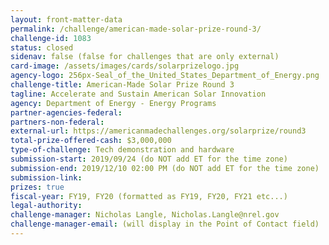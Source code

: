 ```yaml
---
layout: front-matter-data
permalink: /challenge/american-made-solar-prize-round-3/
challenge-id: 1083
status: closed
sidenav: false (false for challenges that are only external)
card-image: /assets/images/cards/solarprizelogo.jpg
agency-logo: 256px-Seal_of_the_United_States_Department_of_Energy.png
challenge-title: American-Made Solar Prize Round 3
tagline: Accelerate and Sustain American Solar Innovation
agency: Department of Energy - Energy Programs
partner-agencies-federal:
partners-non-federal:
external-url: https://americanmadechallenges.org/solarprize/round3
total-prize-offered-cash: $3,000,000
type-of-challenge: Tech demonstration and hardware
submission-start: 2019/09/24 (do NOT add ET for the time zone)
submission-end: 2019/12/10 02:00 PM (do NOT add ET for the time zone)
submission-link:
prizes: true
fiscal-year: FY19, FY20 (formatted as FY19, FY20, FY21 etc...)
legal-authority:
challenge-manager: Nicholas Langle, Nicholas.Langle@nrel.gov
challenge-manager-email: (will display in the Point of Contact field)
---
```




